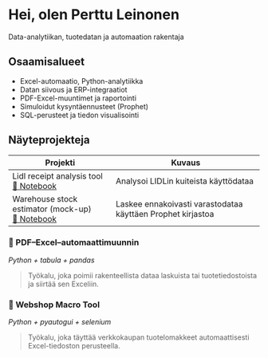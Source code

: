 # Hei, olen Perttu Leinonen
Data-analytiikan, tuotedatan ja automaation rakentaja

## Osaamisalueet
- Excel-automaatio, Python-analytiikka
- Datan siivous ja ERP-integraatiot
- PDF-Excel-muuntimet ja raportointi
- Simuloidut kysyntäennusteet (Prophet)
- SQL-perusteet ja tiedon visualisointi

## Näyteprojekteja

| Projekti | Kuvaus |
|----------|--------|
| Lidl receipt analysis tool<br><a href="Toolbox/notebooks/Lidl_receipt_financial_tracker.ipynb">📓 Notebook</a>  <a href="https://colab.research.google.com/github/Alleyfoo/Alleyfoo/blob/main/notebooks/Lidl_receipt_financial_tracker.ipynb">|Analysoi LIDLin kuiteista käyttödataa|
| Warehouse stock estimator (mock-up)<br><a href="Toolbox/notebooks/Warehouse_stock_estimator.ipynb">📓 Notebook</a>  <a href="https://colab.research.google.com/github/Alleyfoo/Alleyfoo/blob/main/notebooks/Warehouse_stock_estimator.ipynb">|Laskee ennakoivasti varastodataa käyttäen Prophet kirjastoa|

  
### 📄 PDF–Excel–automaattimuunnin
*Python + tabula + pandas*
> Työkalu, joka poimii rakenteellista dataa laskuista tai tuotetiedostoista ja siirtää sen Exceliin.

### 🛒 Webshop Macro Tool
*Python + pyautogui + selenium*
> Työkalu, joka täyttää verkkokaupan tuotelomakkeet automaattisesti Excel-tiedoston perusteella.
